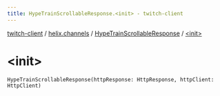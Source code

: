 ```yaml
---
title: HypeTrainScrollableResponse.<init> - twitch-client
---
```


[twitch-client](../../index.html) / [helix.channels](../index.html) / [HypeTrainScrollableResponse](index.html) / [&lt;init&gt;](./-init-.html)

# &lt;init&gt;

`HypeTrainScrollableResponse(httpResponse: HttpResponse, httpClient: HttpClient)`